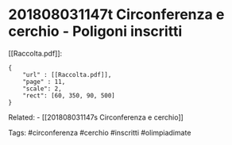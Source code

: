 # 201808031147t Circonferenza e cerchio - Poligoni inscritti
[[Raccolta.pdf]]:
```pdf
{
	"url" : [[Raccolta.pdf]],
	"page" : 11,
	"scale": 2,
	"rect": [60, 350, 90, 500]
}
```

Related:
	- [[201808031147s Circonferenza e cerchio]]

Tags:
	#circonferenza 
	#cerchio 
	#inscritti
	#olimpiadimate 